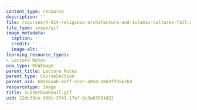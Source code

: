 ```yaml
---
content_type: resource
description: ''
file: /courses/4-614-religious-architecture-and-islamic-cultures-fall-2002/22dc33ce988c374317e78c3a03991d22_SLD35thumbnail.gif
file_type: image/gif
image_metadata:
  caption: ''
  credit: ''
  image-alt: ''
learning_resource_types:
- Lecture Notes
ocw_type: OCWImage
parent_title: Lecture Notes
parent_type: CourseSection
parent_uid: 68abeaab-4eff-532c-e858-18d3ffb567bd
resourcetype: Image
title: SLD35thumbnail.gif
uid: 22dc33ce-988c-3743-17e7-8c3a03991d22
---
```

